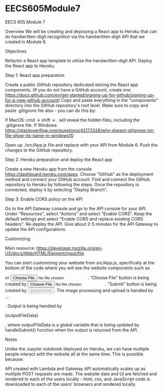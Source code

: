 # EECS605Module7
EECS 605 Module 7

Overview
We will be creating and deploying a React app to Heroku that can do handwritten-digit recognition via the handwritten-digit API that we created in Module 6.

Objectives

Refactor a React app template to utilize the handwritten-digit API.
Deploy the React app to Heroku.


Step 1: React app preparation

Create a public GitHub repository dedicated storing the React app components. (If you do not have a GitHub account, create one https://docs.github.com/en/get-started/signing-up-for-github/signing-up-for-a-new-github-account)
Copy and paste everything in the "components" directory into the GitHub repository's root level. Make sure to copy and paste .gitignore file also - you can do this by:

If MacOS: cmd -> shift -> . will reveal the hidden files, including the .gitignore file.
If Windows: https://stackoverflow.com/questions/42173328/why-doesnt-gitignore-txt-file-show-its-name-in-windows10



Open up ./src/App.js file and replace <api-url> with your API from Module 6.
Push the changes to the GitHub repository.


Step 2: Heroku preparation and deploy the React app

Create a new Heroku app from the console https://dashboard.heroku.com/apps.
Choose "GitHub" as the deployment method and connect your GitHub account.
Find and connect the GitHub repository to Heroku by following the steps.
Once the repository is connected, deploy it by selecting "Deploy Branch".


Step 3: Enable CORS policy on the API

Go to the API Gateway console and go to the API console for your API.
Under "Resources", select "Actions" and select "Enable CORS".
Keep the default settings and select "Enable CORS and replace existing CORS headers".
Re-deploy the API.
Give about 2-5 minutes for the API Gateway to update the API configurations.


Customizing

Main resource: https://developer.mozilla.org/en-US/docs/Web/HTML/Element/input/file

You can start customizing your website from src/App.js, specifically at the bottom of the code where you will see the website components such as <div className="Input"> or <input type="file" onChange={handleChange} />.
"Choose File" button is being created by <input type="file" onChange={handleChange} />.
"Submit" button is being created by <button type="submit" disabled={buttonDisable}>{buttonText}</button>.
The image processing and upload is handled by <form onSubmit={handleSubmit}> ... </form>.
Output is being handled by <p>{outputFileData}</p>, where outputFileData is a global variable that is being updated by handleSubmit() function when the output is returned from the API.


Notes

Unlike the Jupyter notebook deployed on Heroku, we can have multiple people interact with the website all at the same time. This is possible because:

API created with Lambda and Gateway API automatically scales up as multiple POST requests are made.
The website data and UI are fetched and rendered to each of the users locally - html, css, and JavaScript code is downloaded to each of the users' browsers and rendered locally.
